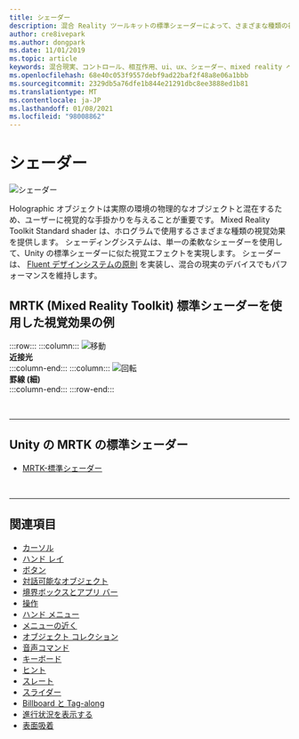 ```yaml
---
title: シェーダー
description: 混合 Reality ツールキットの標準シェーダーによって、さまざまな種類の視覚効果が提供される方法について説明します。これは、mixed reality アプリのホログラムで使用できます。
author: cre8ivepark
ms.author: dongpark
ms.date: 11/01/2019
ms.topic: article
keywords: 混合現実、コントロール、相互作用、ui、ux、シェーダー、mixed reality ヘッドセット、windows mixed reality ヘッドセット、仮想現実ヘッドセット、reality、MRTK、Mixed Reality Toolkit、視覚効果
ms.openlocfilehash: 68e40c053f9557debf9ad22baf2f48a8e06a1bbb
ms.sourcegitcommit: 2329db5a76dfe1b844e21291dbc8ee3888ed1b81
ms.translationtype: MT
ms.contentlocale: ja-JP
ms.lasthandoff: 01/08/2021
ms.locfileid: "98008862"
---
```

# <a name="shader"></a>シェーダー

![シェーダー](images/UX_Hero_StandardShader.jpg)

Holographic オブジェクトは実際の環境の物理的なオブジェクトと混在するため、ユーザーに視覚的な手掛かりを与えることが重要です。 Mixed Reality Toolkit Standard shader は、ホログラムで使用するさまざまな種類の視覚効果を提供します。 シェーディングシステムは、単一の柔軟なシェーダーを使用して、Unity の標準シェーダーに似た視覚エフェクトを実現します。 シェーダーは、 [Fluent デザインシステムの原則](https://www.microsoft.com/design/fluent/#/) を実装し、混合の現実のデバイスでもパフォーマンスを維持します。
<br>

## <a name="examples-of-visual-effects-using-mrtk-mixed-reality-toolkit-standard-shader"></a>MRTK (Mixed Reality Toolkit) 標準シェーダーを使用した視覚効果の例 
:::row:::
    :::column:::
       ![移動](images/UX_Button_Affordance_ProximityLight.jpg)<br>
       **近接光**<br>
    :::column-end:::
    :::column:::
       ![回転](images/UX_Button_Affordance_FocusHighlight.jpg)<br>
        **罫線 (細)**<br>
    :::column-end:::
:::row-end:::

<br>

---

## <a name="standard-shader-in-mrtk-for-unity"></a>Unity の MRTK の標準シェーダー

* [MRTK-標準シェーダー](https://microsoft.github.io/MixedRealityToolkit-Unity/Documentation/README_MRTKStandardShader.html)

<br>

---

## <a name="see-also"></a>関連項目

* [カーソル](cursors.md)
* [ハンド レイ](point-and-commit.md)
* [ボタン](button.md)
* [対話可能なオブジェクト](interactable-object.md)
* [境界ボックスとアプリ バー](app-bar-and-bounding-box.md)
* [操作](direct-manipulation.md)
* [ハンド メニュー](hand-menu.md)
* [メニューの近く](near-menu.md)
* [オブジェクト コレクション](object-collection.md)
* [音声コマンド](voice-input.md)
* [キーボード](keyboard.md)
* [ヒント](tooltip.md)
* [スレート](slate.md)
* [スライダー](slider.md)
* [Billboard と Tag-along](billboarding-and-tag-along.md)
* [進行状況を表示する](progress.md)
* [表面吸着](surface-magnetism.md)
